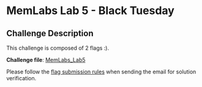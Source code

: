 # **MemLabs Lab 5 - Black Tuesday**

## **Challenge Description**

This challenge is composed of 2 flags :).

**Challenge file**: [MemLabs_Lab5](./MemLabs-Lab5.7z)

Please follow the [flag submission rules](https://github.com/stuxnet999/MemLabs#flag-submission) when sending the email for solution verification.